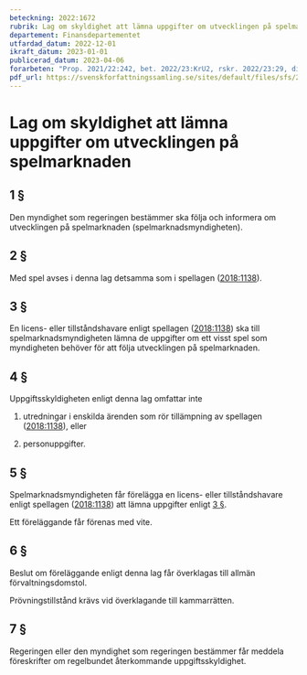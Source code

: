 ```yaml
---
beteckning: 2022:1672
rubrik: Lag om skyldighet att lämna uppgifter om utvecklingen på spelmarknaden
departement: Finansdepartementet
utfardad_datum: 2022-12-01
ikraft_datum: 2023-01-01
publicerad_datum: 2023-04-06
forarbeten: "Prop. 2021/22:242, bet. 2022/23:KrU2, rskr. 2022/23:29, direktiv (EU) 2015/1535"
pdf_url: https://svenskforfattningssamling.se/sites/default/files/sfs/2022-12/SFS2022-1672.pdf
---
```


# Lag om skyldighet att lämna uppgifter om utvecklingen på spelmarknaden

## 1 §

Den myndighet som regeringen bestämmer ska följa och informera om utvecklingen på spelmarknaden (spelmarknadsmyndigheten).

## 2 §

Med spel avses i denna lag detsamma som i spellagen ([2018:1138](https://selex.se/eli/sfs/2018/1138)).

## 3 §

En licens- eller tillståndshavare enligt spellagen ([2018:1138](https://selex.se/eli/sfs/2018/1138)) ska till spelmarknadsmyndigheten lämna de uppgifter om ett visst spel som myndigheten behöver för att följa utvecklingen på spelmarknaden.

## 4 §

Uppgiftsskyldigheten enligt denna lag omfattar inte

1. utredningar i enskilda ärenden som rör tillämpning av spellagen ([2018:1138](https://selex.se/eli/sfs/2018/1138)), eller

2. personuppgifter.

## 5 §

Spelmarknadsmyndigheten får förelägga en licens- eller tillståndshavare enligt spellagen ([2018:1138](https://selex.se/eli/sfs/2018/1138)) att lämna uppgifter enligt [3 §](#3).

Ett föreläggande får förenas med vite.

## 6 §

Beslut om föreläggande enligt denna lag får överklagas till allmän förvaltningsdomstol.

Prövningstillstånd krävs vid överklagande till kammarrätten.

## 7 §

Regeringen eller den myndighet som regeringen bestämmer får meddela föreskrifter om regelbundet återkommande uppgiftsskyldighet.